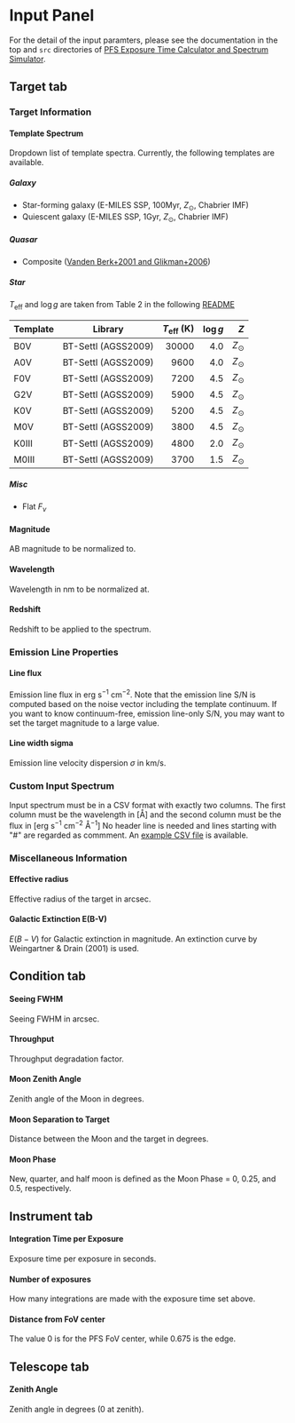 # Input Panel

For the detail of the input paramters, please see the documentation in the top and `src` directories of [PFS Exposure Time Calculator and Spectrum Simulator](https://github.com/Subaru-PFS/spt_ExposureTimeCalculator/).

## Target tab

### Target Information

#### Template Spectrum

Dropdown list of template spectra. Currently, the following templates are available.

##### Galaxy

- Star-forming galaxy (E-MILES SSP, 100Myr, $Z_\odot$, Chabrier IMF)
- Quiescent galaxy (E-MILES SSP, 1Gyr, $Z_\odot$, Chabrier IMF)

##### Quasar

- Composite ([Vanden Berk+2001 and Glikman+2006](https://www.stsci.edu/hst/instrumentation/reference-data-for-calibration-and-tools/astronomical-catalogs/composite-qso-spectra-for-nir))

##### Star

$T_\mathrm{eff}$ and $\log g$ are taken from Table 2 in the following [README](https://archive.stsci.edu/hlsps/reference-atlases/cdbs/grid/ck04models/AA_README)

| Template | Library             | $T_\mathrm{eff}$ (K) | $\log g$ |       $Z$ |
|----------|---------------------|---------------------:|---------:|----------:|
| B0V      | BT-Settl (AGSS2009) |                30000 |      4.0 | $Z_\odot$ |
| A0V      | BT-Settl (AGSS2009) |                 9600 |      4.0 | $Z_\odot$ |
| F0V      | BT-Settl (AGSS2009) |                 7200 |      4.5 | $Z_\odot$ |
| G2V      | BT-Settl (AGSS2009) |                 5900 |      4.5 | $Z_\odot$ |
| K0V      | BT-Settl (AGSS2009) |                 5200 |      4.5 | $Z_\odot$ |
| M0V      | BT-Settl (AGSS2009) |                 3800 |      4.5 | $Z_\odot$ |
| K0III    | BT-Settl (AGSS2009) |                 4800 |      2.0 | $Z_\odot$ |
| M0III    | BT-Settl (AGSS2009) |                 3700 |      1.5 | $Z_\odot$ |

##### Misc

- Flat $F_\nu$

#### Magnitude

AB magnitude to be normalized to.

#### Wavelength

Wavelength in nm to be normalized at.

#### Redshift

Redshift to be applied to the spectrum.

### Emission Line Properties

#### Line flux

Emission line flux in $\mathrm{erg}\ \mathrm{s}^{-1}\ \mathrm{cm}^{-2}$.
Note that the emission line S/N is computed based on the noise vector including the template continuum.
If you want to know continuum-free, emission line-only S/N, you may want to set the target magnitude to a large value.

#### Line width sigma

Emission line velocity dispersion $\sigma$ in km/s.

### Custom Input Spectrum

Input spectrum must be in a CSV format with exactly two columns.
The first column must be the wavelength in [Å] and
the second column must be the flux in [$\mathrm{erg}$ $\mathrm{s}^{-1}$ $\mathrm{cm}^{-2}$ $\mathrm{Å}^{-1}$]
No header line is needed and lines starting with "#" are regarded as commment.
An [example CSV file](https://gist.github.com/monodera/be48be04f376b2db268d0b14ad9cb5e1) is available.

### Miscellaneous Information

#### Effective radius

Effective radius of the target in arcsec.

#### Galactic Extinction E(B-V)

$E(B-V)$ for Galactic extinction in magnitude. An extinction curve by Weingartner & Drain (2001) is used.


## Condition tab

#### Seeing FWHM

Seeing FWHM in arcsec.


#### Throughput

Throughput degradation factor.


#### Moon Zenith Angle

Zenith angle of the Moon in degrees.

#### Moon Separation to Target

Distance between the Moon and the target in degrees.

#### Moon Phase

New, quarter, and half moon is defined as the Moon Phase = 0, 0.25, and 0.5, respectively.

## Instrument tab

#### Integration Time per Exposure

Exposure time per exposure in seconds.

#### Number of exposures

How many integrations are made with the exposure time set above.

#### Distance from FoV center

The value 0 is for the PFS FoV center, while 0.675 is the edge.

## Telescope tab

#### Zenith Angle

Zenith angle in degrees (0 at zenith).
